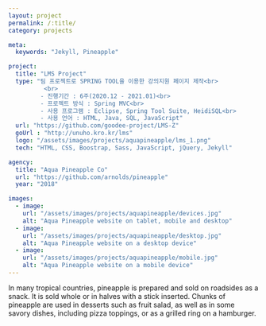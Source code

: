 ```yaml
---
layout: project
permalink: /:title/
category: projects

meta:
  keywords: "Jekyll, Pineapple"

project:
  title: "LMS Project"
  type: "팀 프로젝트로 SPRING TOOL을 이용한 강의지원 페이지 제작<br>
          <br>
         - 진행기간 : 6주(2020.12 - 2021.01)<br>
         - 프로젝트 방식 : Spring MVC<br>
         - 사용 프로그램 : Eclipse, Spring Tool Suite, HeidiSQL<br>
         - 사용 언어 : HTML, Java, SQL, JavaScript"
  url: "https://github.com/goodee-project/LMS-Z"
  goUrl : "http://unuho.kro.kr/lms"
  logo: "/assets/images/projects/aquapineapple/lms_1.png"
  tech: "HTML, CSS, Boostrap, Sass, JavaScript, jQuery, Jekyll"

agency:
  title: "Aqua Pineapple Co"
  url: "https://github.com/arnolds/pineapple"
  year: "2018"

images:
  - image:
    url: "/assets/images/projects/aquapineapple/devices.jpg"
    alt: "Aqua Pineapple website on tablet, mobile and desktop"
  - image:
    url: "/assets/images/projects/aquapineapple/desktop.jpg"
    alt: "Aqua Pineapple website on a desktop device"
  - image:
    url: "/assets/images/projects/aquapineapple/mobile.jpg"
    alt: "Aqua Pineapple website on a mobile device"
---
```

<p>In many tropical countries, pineapple is prepared and sold on roadsides as a snack. It is sold whole or in halves with a stick inserted. Chunks of pineapple are used in desserts such as fruit salad, as well as in some savory dishes, including pizza toppings, or as a grilled ring on a hamburger.</p>
